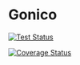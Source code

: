 # Gonico

[![Test Status](https://circleci.com/gh/nambrosini/gonico.svg?style=shield)](https://circleci.com/gh/nambrosini/gonico)

[![Coverage Status](https://coveralls.io/repos/github/nambrosini/gonico/badge.svg?branch=main)](https://coveralls.io/github/nambrosini/gonico?branch=main)